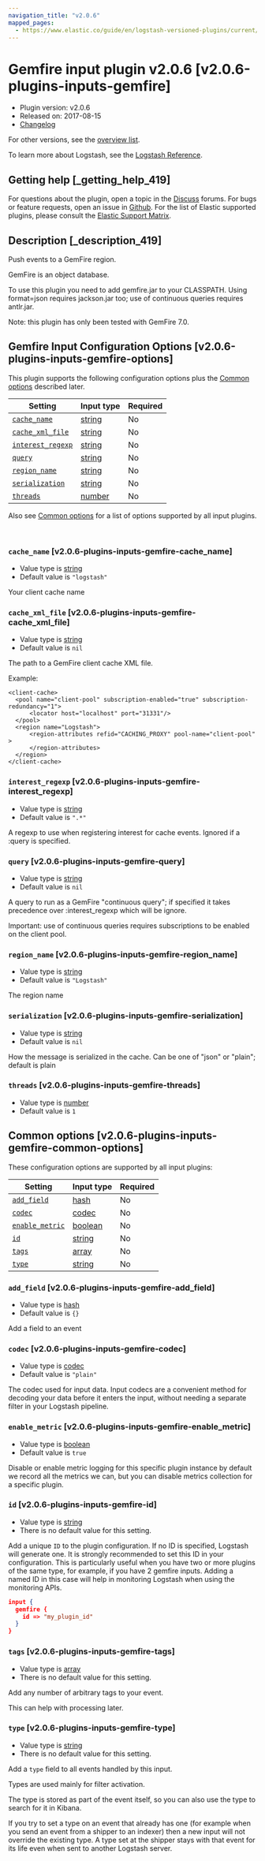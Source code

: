 ```yaml
---
navigation_title: "v2.0.6"
mapped_pages:
  - https://www.elastic.co/guide/en/logstash-versioned-plugins/current/v2.0.6-plugins-inputs-gemfire.html
---
```


# Gemfire input plugin v2.0.6 [v2.0.6-plugins-inputs-gemfire]


* Plugin version: v2.0.6
* Released on: 2017-08-15
* [Changelog](https://github.com/logstash-plugins/logstash-input-gemfire/blob/v2.0.6/CHANGELOG.md)

For other versions, see the [overview list](input-gemfire-index.md).

To learn more about Logstash, see the [Logstash Reference](logstash://reference/index.md).

## Getting help [_getting_help_419]

For questions about the plugin, open a topic in the [Discuss](http://discuss.elastic.co) forums. For bugs or feature requests, open an issue in [Github](https://github.com/logstash-plugins/logstash-input-gemfire). For the list of Elastic supported plugins, please consult the [Elastic Support Matrix](https://www.elastic.co/support/matrix#matrix_logstash_plugins).


## Description [_description_419]

Push events to a GemFire region.

GemFire is an object database.

To use this plugin you need to add gemfire.jar to your CLASSPATH. Using format=json requires jackson.jar too; use of continuous queries requires antlr.jar.

Note: this plugin has only been tested with GemFire 7.0.


## Gemfire Input Configuration Options [v2.0.6-plugins-inputs-gemfire-options]

This plugin supports the following configuration options plus the [Common options](v2-0-6-plugins-inputs-gemfire.md#v2.0.6-plugins-inputs-gemfire-common-options) described later.

| Setting | Input type | Required |
| --- | --- | --- |
| [`cache_name`](v2-0-6-plugins-inputs-gemfire.md#v2.0.6-plugins-inputs-gemfire-cache_name) | [string](logstash://reference/configuration-file-structure.md#string) | No |
| [`cache_xml_file`](v2-0-6-plugins-inputs-gemfire.md#v2.0.6-plugins-inputs-gemfire-cache_xml_file) | [string](logstash://reference/configuration-file-structure.md#string) | No |
| [`interest_regexp`](v2-0-6-plugins-inputs-gemfire.md#v2.0.6-plugins-inputs-gemfire-interest_regexp) | [string](logstash://reference/configuration-file-structure.md#string) | No |
| [`query`](v2-0-6-plugins-inputs-gemfire.md#v2.0.6-plugins-inputs-gemfire-query) | [string](logstash://reference/configuration-file-structure.md#string) | No |
| [`region_name`](v2-0-6-plugins-inputs-gemfire.md#v2.0.6-plugins-inputs-gemfire-region_name) | [string](logstash://reference/configuration-file-structure.md#string) | No |
| [`serialization`](v2-0-6-plugins-inputs-gemfire.md#v2.0.6-plugins-inputs-gemfire-serialization) | [string](logstash://reference/configuration-file-structure.md#string) | No |
| [`threads`](v2-0-6-plugins-inputs-gemfire.md#v2.0.6-plugins-inputs-gemfire-threads) | [number](logstash://reference/configuration-file-structure.md#number) | No |

Also see [Common options](v2-0-6-plugins-inputs-gemfire.md#v2.0.6-plugins-inputs-gemfire-common-options) for a list of options supported by all input plugins.

 

### `cache_name` [v2.0.6-plugins-inputs-gemfire-cache_name]

* Value type is [string](logstash://reference/configuration-file-structure.md#string)
* Default value is `"logstash"`

Your client cache name


### `cache_xml_file` [v2.0.6-plugins-inputs-gemfire-cache_xml_file]

* Value type is [string](logstash://reference/configuration-file-structure.md#string)
* Default value is `nil`

The path to a GemFire client cache XML file.

Example:

```
<client-cache>
  <pool name="client-pool" subscription-enabled="true" subscription-redundancy="1">
      <locator host="localhost" port="31331"/>
  </pool>
  <region name="Logstash">
      <region-attributes refid="CACHING_PROXY" pool-name="client-pool" >
      </region-attributes>
  </region>
</client-cache>
```

### `interest_regexp` [v2.0.6-plugins-inputs-gemfire-interest_regexp]

* Value type is [string](logstash://reference/configuration-file-structure.md#string)
* Default value is `".*"`

A regexp to use when registering interest for cache events. Ignored if a :query is specified.


### `query` [v2.0.6-plugins-inputs-gemfire-query]

* Value type is [string](logstash://reference/configuration-file-structure.md#string)
* Default value is `nil`

A query to run as a GemFire "continuous query"; if specified it takes precedence over :interest_regexp which will be ignore.

Important: use of continuous queries requires subscriptions to be enabled on the client pool.


### `region_name` [v2.0.6-plugins-inputs-gemfire-region_name]

* Value type is [string](logstash://reference/configuration-file-structure.md#string)
* Default value is `"Logstash"`

The region name


### `serialization` [v2.0.6-plugins-inputs-gemfire-serialization]

* Value type is [string](logstash://reference/configuration-file-structure.md#string)
* Default value is `nil`

How the message is serialized in the cache. Can be one of "json" or "plain"; default is plain


### `threads` [v2.0.6-plugins-inputs-gemfire-threads]

* Value type is [number](logstash://reference/configuration-file-structure.md#number)
* Default value is `1`



## Common options [v2.0.6-plugins-inputs-gemfire-common-options]

These configuration options are supported by all input plugins:

| Setting | Input type | Required |
| --- | --- | --- |
| [`add_field`](v2-0-6-plugins-inputs-gemfire.md#v2.0.6-plugins-inputs-gemfire-add_field) | [hash](logstash://reference/configuration-file-structure.md#hash) | No |
| [`codec`](v2-0-6-plugins-inputs-gemfire.md#v2.0.6-plugins-inputs-gemfire-codec) | [codec](logstash://reference/configuration-file-structure.md#codec) | No |
| [`enable_metric`](v2-0-6-plugins-inputs-gemfire.md#v2.0.6-plugins-inputs-gemfire-enable_metric) | [boolean](logstash://reference/configuration-file-structure.md#boolean) | No |
| [`id`](v2-0-6-plugins-inputs-gemfire.md#v2.0.6-plugins-inputs-gemfire-id) | [string](logstash://reference/configuration-file-structure.md#string) | No |
| [`tags`](v2-0-6-plugins-inputs-gemfire.md#v2.0.6-plugins-inputs-gemfire-tags) | [array](logstash://reference/configuration-file-structure.md#array) | No |
| [`type`](v2-0-6-plugins-inputs-gemfire.md#v2.0.6-plugins-inputs-gemfire-type) | [string](logstash://reference/configuration-file-structure.md#string) | No |

### `add_field` [v2.0.6-plugins-inputs-gemfire-add_field]

* Value type is [hash](logstash://reference/configuration-file-structure.md#hash)
* Default value is `{}`

Add a field to an event


### `codec` [v2.0.6-plugins-inputs-gemfire-codec]

* Value type is [codec](logstash://reference/configuration-file-structure.md#codec)
* Default value is `"plain"`

The codec used for input data. Input codecs are a convenient method for decoding your data before it enters the input, without needing a separate filter in your Logstash pipeline.


### `enable_metric` [v2.0.6-plugins-inputs-gemfire-enable_metric]

* Value type is [boolean](logstash://reference/configuration-file-structure.md#boolean)
* Default value is `true`

Disable or enable metric logging for this specific plugin instance by default we record all the metrics we can, but you can disable metrics collection for a specific plugin.


### `id` [v2.0.6-plugins-inputs-gemfire-id]

* Value type is [string](logstash://reference/configuration-file-structure.md#string)
* There is no default value for this setting.

Add a unique `ID` to the plugin configuration. If no ID is specified, Logstash will generate one. It is strongly recommended to set this ID in your configuration. This is particularly useful when you have two or more plugins of the same type, for example, if you have 2 gemfire inputs. Adding a named ID in this case will help in monitoring Logstash when using the monitoring APIs.

```json
input {
  gemfire {
    id => "my_plugin_id"
  }
}
```


### `tags` [v2.0.6-plugins-inputs-gemfire-tags]

* Value type is [array](logstash://reference/configuration-file-structure.md#array)
* There is no default value for this setting.

Add any number of arbitrary tags to your event.

This can help with processing later.


### `type` [v2.0.6-plugins-inputs-gemfire-type]

* Value type is [string](logstash://reference/configuration-file-structure.md#string)
* There is no default value for this setting.

Add a `type` field to all events handled by this input.

Types are used mainly for filter activation.

The type is stored as part of the event itself, so you can also use the type to search for it in Kibana.

If you try to set a type on an event that already has one (for example when you send an event from a shipper to an indexer) then a new input will not override the existing type. A type set at the shipper stays with that event for its life even when sent to another Logstash server.




